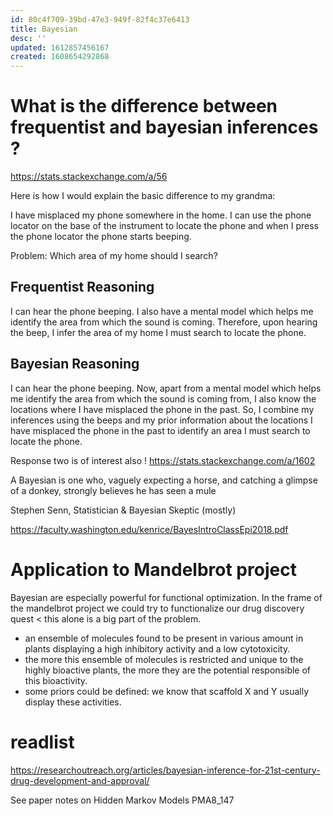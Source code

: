 ```yaml
---
id: 80c4f709-39bd-47e3-949f-82f4c37e6413
title: Bayesian
desc: ''
updated: 1612857456167
created: 1608654292868
---
```


# What is the difference between frequentist and bayesian inferences ?

https://stats.stackexchange.com/a/56

Here is how I would explain the basic difference to my grandma:

I have misplaced my phone somewhere in the home. I can use the phone locator on the base of the instrument to locate the phone and when I press the phone locator the phone starts beeping.

Problem: Which area of my home should I search?

## Frequentist Reasoning
I can hear the phone beeping. I also have a mental model which helps me identify the area from which the sound is coming. Therefore, upon hearing the beep, I infer the area of my home I must search to locate the phone.

## Bayesian Reasoning
I can hear the phone beeping. Now, apart from a mental model which helps me identify the area from which the sound is coming from, I also know the locations where I have misplaced the phone in the past. So, I combine my inferences using the beeps and my prior information about the locations I have misplaced the phone in the past to identify an area I must search to locate the phone.


Response two is of interest also !
https://stats.stackexchange.com/a/1602


A Bayesian is one who, vaguely expecting a horse, and catching
a glimpse of a donkey, strongly believes he has seen a mule

Stephen Senn, Statistician & Bayesian Skeptic (mostly)

https://faculty.washington.edu/kenrice/BayesIntroClassEpi2018.pdf


# Application to Mandelbrot project
Bayesian are especially powerful for functional optimization.
In the frame of the mandelbrot project we could try to functionalize our drug discovery quest < this alone is a big part of the problem. 

- an ensemble of molecules found to be present in various amount in plants displaying a high inhibitory activity and a low cytotoxicity.
- the more this ensemble of molecules is restricted and unique to the highly bioactive plants, the more they are the potential responsible of this bioactivity.
- some priors could be defined: we know that scaffold X and Y usually display these activities.


# readlist

https://researchoutreach.org/articles/bayesian-inference-for-21st-century-drug-development-and-approval/


See paper notes on Hidden Markov Models PMA8_147